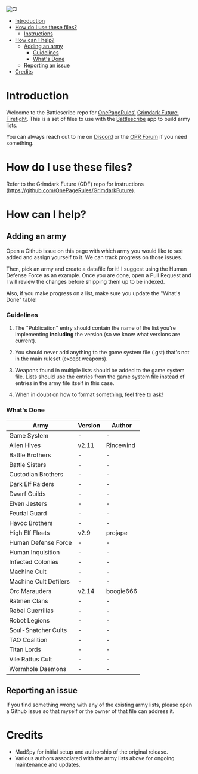 ![CI](https://github.com/sprutton1/GrimdarkFutureBattlescribe/workflows/CI/badge.svg?branch=master)

<!-- TOC -->
- [Introduction](#introduction) 
- [How do I use these files?](#how-do-i-use-these-files)
   - [Instructions](#instructions)
- [How can I help?](#how-can-i-help)
   - [Adding an army](#adding-an-army)
      - [Guidelines](#guidelines)
      - [What's Done](#whats-done)
   - [Reporting an issue](#reporting-an-issue)
- [Credits](#credits)
<!-- /TOC -->

# Introduction

Welcome to the Battlescribe repo for [OnePageRules'](https://onepagerules.com/)
[Grimdark Future: Firefight](https://onepagerules.com/portfolio/grimdark-future-firefight/). This is
a set of files to use with the [Battlescribe](https://battlescribe.net/) app to
build army lists.

You can always reach out to me on
[Discord](https://discordapp.com/channels/610199287346888743/610199287346888746)
or the [OPR Forum](http://forum.onepagerules.com/) if you need something.

# How do I use these files?

Refer to the Grimdark Future (GDF) repo for instructions (https://github.com/OnePageRules/GrimdarkFuture).

# How can I help?

## Adding an army

Open a Github issue on this page with which army you would like to see added and
assign yourself to it. We can track progress on those issues.

Then, pick an army and create a datafile for it! I suggest using the Human
Defense Force as an example. Once you are done, open a Pull Request and I will
review the changes before shipping them up to be indexed.

Also, if you make progress on a list, make sure you update the "What's Done"
table!

### Guidelines

1. The "Publication" entry should contain the name of the list you're
   implementing **including** the version (so we know what versions are
   current).

2. You should never add anything to the game system file (.gst) that's not in
   the main ruleset (except weapons).

3. Weapons found in multiple lists should be added to the game system file.
   Lists should use the entries from the game system file instead of entries in
   the army file itself in this case.

4. When in doubt on how to format something, feel free to ask!

### What's Done

| Army | Version | Author|
|---|---|---|
|Game System|-|-|
|Alien Hives|v2.11|Rincewind|
|Battle Brothers|-|-|
|Battle Sisters|-|-|
|Custodian Brothers|-|-|
|Dark Elf Raiders|-|-|
|Dwarf Guilds|-|-|
|Elven Jesters|-|-|
|Feudal Guard|-|-|
|Havoc Brothers|-|-|
|High Elf Fleets|v2.9|projape|
|Human Defense Force|-|-|
|Human Inquisition|-|-|
|Infected Colonies|-|-|
|Machine Cult|-|-|
|Machine Cult Defilers|-|-|
|Orc Marauders|v2.14|boogie666|
|Ratmen Clans|-|-|
|Rebel Guerrillas|-|-|
|Robot Legions|-|-|
|Soul-Snatcher Cults|-|-|
|TAO Coalition|-|-|
|Titan Lords|-|-|
|Vile Rattus Cult|-|-|
|Wormhole Daemons|-|-|


## Reporting an issue

If you find something wrong with any of the existing army lists, please open a
Github issue so that myself or the owner of that file can address it.

# Credits
- MadSpy for initial setup and authorship of the original release.
- Various authors associated with the army lists above for ongoing maintenance and updates.
